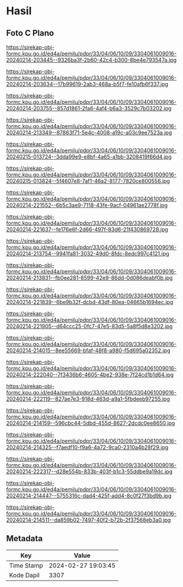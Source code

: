 # Hasil

## Foto C Plano

https://sirekap-obj-formc.kpu.go.id/ed4a/pemilu/pdpr/33/04/06/10/09/3304061009016-20240214-203445--9326ba3f-2b60-42c4-b300-8be4e793547a.jpg

https://sirekap-obj-formc.kpu.go.id/ed4a/pemilu/pdpr/33/04/06/10/09/3304061009016-20240214-203634--17b99619-2ab3-468a-b5f7-fe10afb6f337.jpg

https://sirekap-obj-formc.kpu.go.id/ed4a/pemilu/pdpr/33/04/06/10/09/3304061009016-20240214-203755--857d1861-2fa6-4af4-b6a3-3529c7b03202.jpg

https://sirekap-obj-formc.kpu.go.id/ed4a/pemilu/pdpr/33/04/06/10/09/3304061009016-20240214-213349--87863f71-5e4c-4008-a19c-a03c9ee7523a.jpg

https://sirekap-obj-formc.kpu.go.id/ed4a/pemilu/pdpr/33/04/06/10/09/3304061009016-20240215-013724--3dda99e9-e8bf-4a65-a1bb-3208419f66d4.jpg

https://sirekap-obj-formc.kpu.go.id/ed4a/pemilu/pdpr/33/04/06/10/09/3304061009016-20240215-013824--5f4607e8-7af1-46a2-8177-7820ce800556.jpg

https://sirekap-obj-formc.kpu.go.id/ed4a/pemilu/pdpr/33/04/06/10/09/3304061009016-20240214-221552--6b5c3ae9-7118-43fe-9acf-04961ae2778f.jpg

https://sirekap-obj-formc.kpu.go.id/ed4a/pemilu/pdpr/33/04/06/10/09/3304061009016-20240214-221637--fe176e6f-2d66-497f-83d6-21f430869728.jpg

https://sirekap-obj-formc.kpu.go.id/ed4a/pemilu/pdpr/33/04/06/10/09/3304061009016-20240214-213754--9941fa81-3032-49d0-8fdc-8edc997c4121.jpg

https://sirekap-obj-formc.kpu.go.id/ed4a/pemilu/pdpr/33/04/06/10/09/3304061009016-20240214-213831--fb0ee281-8599-42e9-86dd-0d086deabf0b.jpg

https://sirekap-obj-formc.kpu.go.id/ed4a/pemilu/pdpr/33/04/06/10/09/3304061009016-20240214-221839--6be9b32f-dcbd-43df-80ea-04665b1694ec.jpg

https://sirekap-obj-formc.kpu.go.id/ed4a/pemilu/pdpr/33/04/06/10/09/3304061009016-20240214-221905--d64ccc25-0fc7-47e5-83d5-5a8f5d8e3202.jpg

https://sirekap-obj-formc.kpu.go.id/ed4a/pemilu/pdpr/33/04/06/10/09/3304061009016-20240214-214015--8ee55669-bfaf-48f8-a980-f5d695a02352.jpg

https://sirekap-obj-formc.kpu.go.id/ed4a/pemilu/pdpr/33/04/06/10/09/3304061009016-20240214-222040--7f3436b6-4605-4be2-938e-7f24cd1b1d64.jpg

https://sirekap-obj-formc.kpu.go.id/ed4a/pemilu/pdpr/33/04/06/10/09/3304061009016-20240214-222119--827ae7e3-918d-463d-a9a1-5fbdeeb97255.jpg

https://sirekap-obj-formc.kpu.go.id/ed4a/pemilu/pdpr/33/04/06/10/09/3304061009016-20240214-214159--596cbc44-5dbd-455d-8627-2dcdc0ee8650.jpg

https://sirekap-obj-formc.kpu.go.id/ed4a/pemilu/pdpr/33/04/06/10/09/3304061009016-20240214-214325--f7aedf10-f9a6-4a72-9ca0-2310a4b28f29.jpg

https://sirekap-obj-formc.kpu.go.id/ed4a/pemilu/pdpr/33/04/06/10/09/3304061009016-20240214-222317--d28e554b-833b-403f-b1c3-55ddbe9a19dc.jpg

https://sirekap-obj-formc.kpu.go.id/ed4a/pemilu/pdpr/33/04/06/10/09/3304061009016-20240214-214447--5755316c-dad4-425f-add4-8c0f27f3bd9b.jpg

https://sirekap-obj-formc.kpu.go.id/ed4a/pemilu/pdpr/33/04/06/10/09/3304061009016-20240214-214511--da859b02-7497-40f2-b72b-2f37568eb3a0.jpg


## Metadata

| Key        | Value               |
| ---------- | ------------------- |
| Time Stamp | 2024-02-27 19:03:45 |
| Kode Dapil | 3307                |



